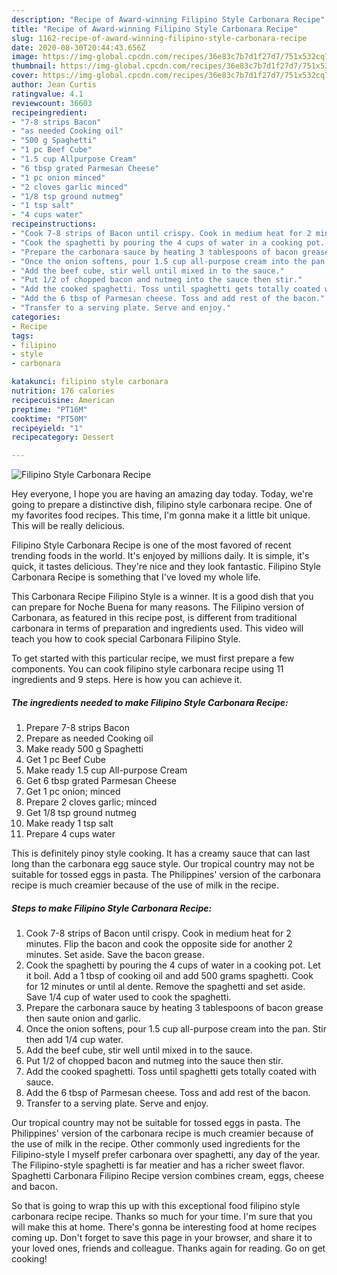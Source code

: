 ```yaml
---
description: "Recipe of Award-winning Filipino Style Carbonara Recipe"
title: "Recipe of Award-winning Filipino Style Carbonara Recipe"
slug: 1162-recipe-of-award-winning-filipino-style-carbonara-recipe
date: 2020-08-30T20:44:43.656Z
image: https://img-global.cpcdn.com/recipes/36e83c7b7d1f27d7/751x532cq70/filipino-style-carbonara-recipe-recipe-main-photo.jpg
thumbnail: https://img-global.cpcdn.com/recipes/36e83c7b7d1f27d7/751x532cq70/filipino-style-carbonara-recipe-recipe-main-photo.jpg
cover: https://img-global.cpcdn.com/recipes/36e83c7b7d1f27d7/751x532cq70/filipino-style-carbonara-recipe-recipe-main-photo.jpg
author: Jean Curtis
ratingvalue: 4.1
reviewcount: 36603
recipeingredient:
- "7-8 strips Bacon"
- "as needed Cooking oil"
- "500 g Spaghetti"
- "1 pc Beef Cube"
- "1.5 cup Allpurpose Cream"
- "6 tbsp grated Parmesan Cheese"
- "1 pc onion minced"
- "2 cloves garlic minced"
- "1/8 tsp ground nutmeg"
- "1 tsp salt"
- "4 cups water"
recipeinstructions:
- "Cook 7-8 strips of Bacon until crispy. Cook in medium heat for 2 minutes. Flip the bacon and cook the opposite side for another 2 minutes. Set aside. Save the bacon grease."
- "Cook the spaghetti by pouring the 4 cups of water in a cooking pot. Let it boil. Add a 1 tbsp of cooking oil and add 500 grams spaghetti. Cook for 12 minutes or until al dente. Remove the spaghetti and set aside. Save 1/4 cup of water used to cook the spaghetti."
- "Prepare the carbonara sauce by heating 3 tablespoons of bacon grease then saute onion and garlic."
- "Once the onion softens, pour 1.5 cup all-purpose cream into the pan. Stir then add 1/4 cup water."
- "Add the beef cube, stir well until mixed in to the sauce."
- "Put 1/2 of chopped bacon and nutmeg into the sauce then stir."
- "Add the cooked spaghetti. Toss until spaghetti gets totally coated with sauce."
- "Add the 6 tbsp of Parmesan cheese. Toss and add rest of the bacon."
- "Transfer to a serving plate. Serve and enjoy."
categories:
- Recipe
tags:
- filipino
- style
- carbonara

katakunci: filipino style carbonara 
nutrition: 176 calories
recipecuisine: American
preptime: "PT16M"
cooktime: "PT50M"
recipeyield: "1"
recipecategory: Dessert

---
```



![Filipino Style Carbonara Recipe](https://img-global.cpcdn.com/recipes/36e83c7b7d1f27d7/751x532cq70/filipino-style-carbonara-recipe-recipe-main-photo.jpg)

Hey everyone, I hope you are having an amazing day today. Today, we're going to prepare a distinctive dish, filipino style carbonara recipe. One of my favorites food recipes. This time, I'm gonna make it a little bit unique. This will be really delicious.

Filipino Style Carbonara Recipe is one of the most favored of recent trending foods in the world. It's enjoyed by millions daily. It is simple, it's quick, it tastes delicious. They're nice and they look fantastic. Filipino Style Carbonara Recipe is something that I've loved my whole life.

This Carbonara Recipe Filipino Style is a winner. It is a good dish that you can prepare for Noche Buena for many reasons. The Filipino version of Carbonara, as featured in this recipe post, is different from traditional carbonara in terms of preparation and ingredients used. This video will teach you how to cook special Carbonara Filipino Style.


To get started with this particular recipe, we must first prepare a few components. You can cook filipino style carbonara recipe using 11 ingredients and 9 steps. Here is how you can achieve it.

<!--inarticleads1-->

##### The ingredients needed to make Filipino Style Carbonara Recipe:

1. Prepare 7-8 strips Bacon
1. Prepare as needed Cooking oil
1. Make ready 500 g Spaghetti
1. Get 1 pc Beef Cube
1. Make ready 1.5 cup All-purpose Cream
1. Get 6 tbsp grated Parmesan Cheese
1. Get 1 pc onion; minced
1. Prepare 2 cloves garlic; minced
1. Get 1/8 tsp ground nutmeg
1. Make ready 1 tsp salt
1. Prepare 4 cups water


This is definitely pinoy style cooking. It has a creamy sauce that can last long than the carbonara egg sauce style. Our tropical country may not be suitable for tossed eggs in pasta. The Philippines&#39; version of the carbonara recipe is much creamier because of the use of milk in the recipe. 

<!--inarticleads2-->

##### Steps to make Filipino Style Carbonara Recipe:

1. Cook 7-8 strips of Bacon until crispy. Cook in medium heat for 2 minutes. Flip the bacon and cook the opposite side for another 2 minutes. Set aside. Save the bacon grease.
1. Cook the spaghetti by pouring the 4 cups of water in a cooking pot. Let it boil. Add a 1 tbsp of cooking oil and add 500 grams spaghetti. Cook for 12 minutes or until al dente. Remove the spaghetti and set aside. Save 1/4 cup of water used to cook the spaghetti.
1. Prepare the carbonara sauce by heating 3 tablespoons of bacon grease then saute onion and garlic.
1. Once the onion softens, pour 1.5 cup all-purpose cream into the pan. Stir then add 1/4 cup water.
1. Add the beef cube, stir well until mixed in to the sauce.
1. Put 1/2 of chopped bacon and nutmeg into the sauce then stir.
1. Add the cooked spaghetti. Toss until spaghetti gets totally coated with sauce.
1. Add the 6 tbsp of Parmesan cheese. Toss and add rest of the bacon.
1. Transfer to a serving plate. Serve and enjoy.


Our tropical country may not be suitable for tossed eggs in pasta. The Philippines&#39; version of the carbonara recipe is much creamier because of the use of milk in the recipe. Other commonly used ingredients for the Filipino-style I myself prefer carbonara over spaghetti, any day of the year. The Filipino-style spaghetti is far meatier and has a richer sweet flavor. Spaghetti Carbonara Filipino Recipe version combines cream, eggs, cheese and bacon. 

So that is going to wrap this up with this exceptional food filipino style carbonara recipe recipe. Thanks so much for your time. I'm sure that you will make this at home. There's gonna be interesting food at home recipes coming up. Don't forget to save this page in your browser, and share it to your loved ones, friends and colleague. Thanks again for reading. Go on get cooking!
